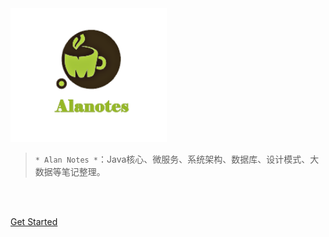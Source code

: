 

<img src="_media/07.png"  width="250" />

> `* Alan Notes *`：Java核心、微服务、系统架构、数据库、设计模式、大数据等笔记整理。

<br>

<br>

[Get Started](#introduction)